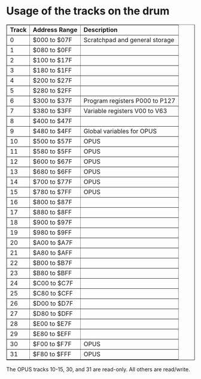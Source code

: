 Usage of the tracks on the drum
===============================

<table border="1">
<tr><td><b>Track</b></td><td><b>Address Range</b></td><td><b>Description</b></td></tr>
<tr><td>0</td><td>$000 to $07F</td><td>Scratchpad and general storage</td></tr>
<tr><td>1</td><td>$080 to $0FF</td><td> </td></tr>
<tr><td>2</td><td>$100 to $17F</td><td> </td></tr>
<tr><td>3</td><td>$180 to $1FF</td><td> </td></tr>
<tr><td>4</td><td>$200 to $27F</td><td> </td></tr>
<tr><td>5</td><td>$280 to $2FF</td><td> </td></tr>
<tr><td>6</td><td>$300 to $37F</td><td>Program registers P000 to P127</td></tr>
<tr><td>7</td><td>$380 to $3FF</td><td>Variable registers V00 to V63</td></tr>
<tr><td>8</td><td>$400 to $47F</td><td> </td></tr>
<tr><td>9</td><td>$480 to $4FF</td><td>Global variables for OPUS</td></tr>
<tr><td>10</td><td>$500 to $57F</td><td>OPUS</td></tr>
<tr><td>11</td><td>$580 to $5FF</td><td>OPUS</td></tr>
<tr><td>12</td><td>$600 to $67F</td><td>OPUS</td></tr>
<tr><td>13</td><td>$680 to $6FF</td><td>OPUS</td></tr>
<tr><td>14</td><td>$700 to $77F</td><td>OPUS</td></tr>
<tr><td>15</td><td>$780 to $7FF</td><td>OPUS</td></tr>
<tr><td>16</td><td>$800 to $87F</td><td> </td></tr>
<tr><td>17</td><td>$880 to $8FF</td><td> </td></tr>
<tr><td>18</td><td>$900 to $97F</td><td> </td></tr>
<tr><td>19</td><td>$980 to $9FF</td><td> </td></tr>
<tr><td>20</td><td>$A00 to $A7F</td><td> </td></tr>
<tr><td>21</td><td>$A80 to $AFF</td><td> </td></tr>
<tr><td>22</td><td>$B00 to $B7F</td><td> </td></tr>
<tr><td>23</td><td>$B80 to $BFF</td><td> </td></tr>
<tr><td>24</td><td>$C00 to $C7F</td><td> </td></tr>
<tr><td>25</td><td>$C80 to $CFF</td><td> </td></tr>
<tr><td>26</td><td>$D00 to $D7F</td><td> </td></tr>
<tr><td>27</td><td>$D80 to $DFF</td><td> </td></tr>
<tr><td>28</td><td>$E00 to $E7F</td><td> </td></tr>
<tr><td>29</td><td>$E80 to $EFF</td><td> </td></tr>
<tr><td>30</td><td>$F00 to $F7F</td><td>OPUS</td></tr>
<tr><td>31</td><td>$F80 to $FFF</td><td>OPUS</td></tr>
</table>

The OPUS tracks 10-15, 30, and 31 are read-only.  All others are read/write.

